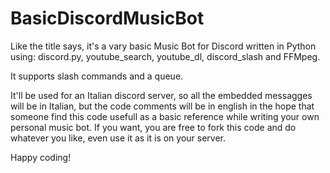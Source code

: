 # BasicDiscordMusicBot

Like the title says, it's a vary basic Music Bot for Discord written in Python using:
discord.py,
youtube_search,
youtube_dl,
discord_slash
and FFMpeg.

It supports slash commands and a queue.

It'll be used for an Italian discord server, so all the embedded messagges will be in Italian,
but the code comments will be in english in the hope that someone find this code usefull as a basic
reference while writing your own personal music bot.
If you want, you are free to fork this code and do whatever you like, even use it as it is on your server.

Happy coding!
